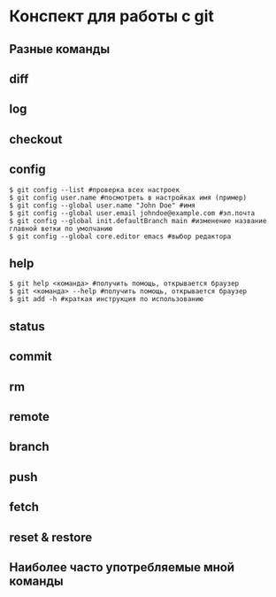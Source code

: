 # Конспект для работы с git

## Разные команды

## diff

## log

## checkout

## config
    $ git config --list #проверка всех настроек
    $ git config user.name #посмотреть в настройках имя (пример)
    $ git config --global user.name "John Doe" #имя
    $ git config --global user.email johndoe@example.com #эл.почта
    $ git config --global init.defaultBranch main #изменение название главной ветки по умолчанию
    $ git config --global core.editor emacs #выбор редактора 

## help
    $ git help <команда> #получить помощь, открывается браузер
    $ git <команда> --help #получить помощь, открывается браузер
    $ git add -h #краткая инструкция по использованию

## status

## commit

## rm

## remote

## branch

## push

## fetch

## reset & restore

## Наиболее часто употребляемые мной команды